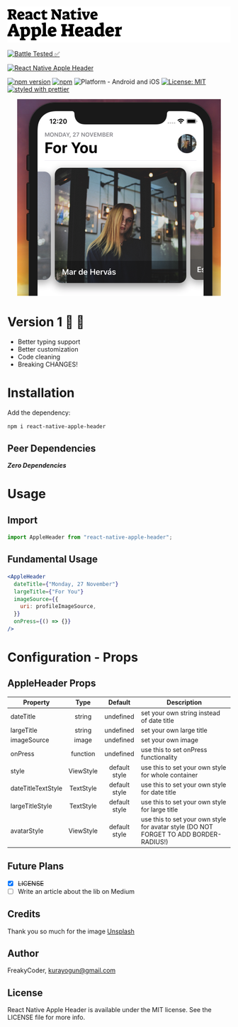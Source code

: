 <img alt="React Native Apple Header" src="assets/logo.png" width="1050"/>

[![Battle Tested ✅](https://img.shields.io/badge/-Battle--Tested%20%E2%9C%85-03666e?style=for-the-badge)](https://github.com/WrathChaos/react-native-apple-header)

[![React Native Apple Header](https://img.shields.io/badge/-Fully%20customizable%20Apple%20Header%20View%20for%20React%20Native-orange?style=for-the-badge)](https://github.com/WrathChaos/react-native-apple-header)

[![npm version](https://img.shields.io/npm/v/react-native-apple-header.svg?style=for-the-badge)](https://www.npmjs.com/package/react-native-apple-header)
[![npm](https://img.shields.io/npm/dt/react-native-apple-header.svg?style=for-the-badge)](https://www.npmjs.com/package/react-native-apple-header)
![Platform - Android and iOS](https://img.shields.io/badge/platform-Android%20%7C%20iOS-blue.svg?style=for-the-badge)
[![License: MIT](https://img.shields.io/badge/License-MIT-green.svg?style=for-the-badge)](https://opensource.org/licenses/MIT)
[![styled with prettier](https://img.shields.io/badge/styled_with-prettier-ff69b4.svg?style=for-the-badge)](https://github.com/prettier/prettier)

<p align="center">
  <img alt="React Native Apple Header"
        src="assets/Screenshots/React-Native-Apple-Header.png" />
</p>

# Version 1 🥳 🚀

- Better typing support
- Better customization
- Code cleaning
- Breaking CHANGES!

# Installation

Add the dependency:

```bash
npm i react-native-apple-header
```

## Peer Dependencies

<b><i>Zero Dependencies</b></i>

# Usage

## Import

```jsx
import AppleHeader from "react-native-apple-header";
```

## Fundamental Usage

```jsx
<AppleHeader
  dateTitle={"Monday, 27 November"}
  largeTitle={"For You"}
  imageSource={{
    uri: profileImageSource,
  }}
  onPress={() => {}}
/>
```

# Configuration - Props

## AppleHeader Props

| Property           |   Type    |    Default    | Description                                                                           |
| ------------------ | :-------: | :-----------: | ------------------------------------------------------------------------------------- |
| dateTitle          |  string   |   undefined   | set your own string instead of date title                                             |
| largeTitle         |  string   |   undefined   | set your own large title                                                              |
| imageSource        |   image   |   undefined   | set your own image                                                                    |
| onPress            | function  |   undefined   | use this to set onPress functionality                                                 |
| style              | ViewStyle | default style | use this to set your own style for whole container                                    |
| dateTitleTextStyle | TextStyle | default style | use this to set your own style for date title                                         |
| largeTitleStyle    | TextStyle | default style | use this to set your own style for large title                                        |
| avatarStyle        | ViewStyle | default style | use this to set your own style for avatar style (DO NOT FORGET TO ADD BORDER-RADIUS!) |

## Future Plans

- [x] ~~LICENSE~~
- [ ] Write an article about the lib on Medium

## Credits

Thank you so much for the image [Unsplash](https://images.unsplash.com/photo-1504730030853-eff311f57d3c?ixlib=rb-1.2.1&ixid=eyJhcHBfaWQiOjEyMDd9&auto=format&fit=crop&w=934&q=80)

## Author

FreakyCoder, kurayogun@gmail.com

## License

React Native Apple Header is available under the MIT license. See the LICENSE file for more info.
